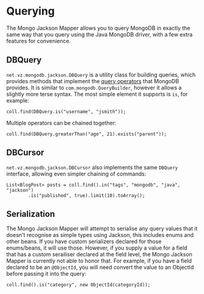Querying
========

The Mongo Jackson Mapper allows you to query MongoDB in exactly the same way that you query using the Java MongoDB driver, with a few extra features for convenience.

DBQuery
-------

`net.vz.mongodb.jackson.DBQuery` is a utility class for building queries, which provides methods that implement the [query operators](http://www.mongodb.org/display/DOCS/Advanced+Queries) that MongoDB provides.  It is similar to `com.mongodb.QueryBuilder`, however it allows a slightly more terse syntax.  The most simple element it supports is `is`, for example:

    coll.find(DBQuery.is("username", "jsmith"));

Multiple operators can be chained together:

    coll.find(DBQuery.greaterThan("age", 21).exists("parent"));

DBCursor
--------

`net.vz.mongodb.jackson.DBCursor` also implements the same `DBQuery` interface, allowing even simpler chaining of commands:

    List<BlogPost> posts = coll.find().in("tags", "mongodb", "java", "jackson")
            .is("published", true).limit(10).toArray();

Serialization
-------------

The Mongo Jackson Mapper will attempt to serialise any query values that it doesn't recognise as simple types using Jackson, this includes enums and other beans.  If you have custom serializers declared for those enums/beans, it will use those.  However, if you supply a value for a field that has a custom serailiser declared at the field level, the Mongo Jackson Mapper is currently not able to honor that.  For example, if you have a field declared to be an `@ObjectId`, you will need convert the value to an ObjectId before passing it into the query:

    coll.find().is("category", new ObjectId(categoryId));

